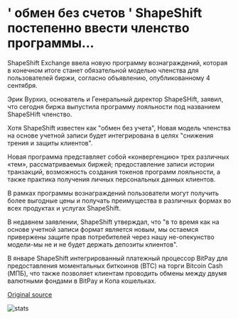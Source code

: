 # ' обмен без счетов ' ShapeShift постепенно ввести членство программы...

ShapeShift Exchange ввела новую программу вознаграждений, которая в конечном итоге станет обязательной моделью членства для пользователей биржи, согласно объявлению, опубликованному 4 сентября.

Эрик Вурхиз, основатель и Генеральный директор ShapeSHift, заявил, что сегодня биржа выпустила программу лояльности под названием ShapeSHift членство.

Хотя ShapeShift известен как "обмен без учета", Новая модель членства на основе учетной записи будет интегрирована в целях "снижения трения и защиты клиентов".

Новая программа представляет собой «конвергенцию» трех различных «тем», рассматриваемых биржей; предоставление записи истории транзакций, возможность создания токенов программ лояльности, а также практика получения личных персональных данных клиентов.

В рамках программы вознаграждений пользователи могут получить более выгодные цены и получать преимущества в различных формах во всех продуктах и услугах ShapeShift.

В недавнем заявлении, ShapeShift утверждал, что "в то время как на основе учетной записи формат является новым, мы остаемся привержены защите прав потребителей через нашу не-опекунство модели-мы не и не будет держать депозиты клиентов".

В январе ShapeShift интегрированный платежный процессор BitPay для предоставления моментальных биткоинов (BTC) на торги Bitcoin Cash (МПБ), что также позволяет клиентам проводить обмены между двумя валютными фондами в BitPay и Копа кошельках.

[Original source](https://cointelegraph.com/news/exchange-without-accounts-shapeshift-to-gradually-introduce-membership-program)

![stats](https://c.statcounter.com/11760860/0/a89fa40b/1/ "stats")